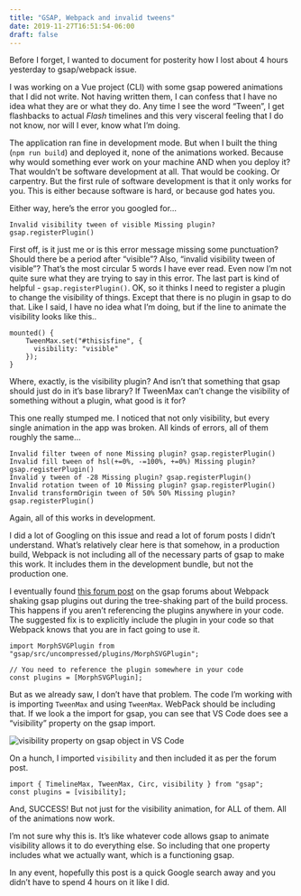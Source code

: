 ```yaml
---
title: "GSAP, Webpack and invalid tweens"
date: 2019-11-27T16:51:54-06:00
draft: false
---
```


Before I forget, I wanted to document for posterity how I lost about 4 hours yesterday to gsap/webpack issue.

I was working on a Vue project (CLI) with some gsap powered animations that I did not write. Not having written them, I can confess that I have no idea what they are or what they do. Any time I see the word “Tween”, I get flashbacks to actual _Flash_ timelines and this very visceral feeling that I do not know, nor will I ever, know what I’m doing.

The application ran fine in development mode. But when I built the thing (`npm run build`) and deployed it, none of the animations worked. Because why would something ever work on your machine AND when you deploy it? That wouldn’t be software development at all. That would be cooking. Or carpentry. But the first rule of software development is that it only works for you. This is either because software is hard, or because god hates you.

Either way, here’s the error you googled for…

    Invalid visibility tween of visible Missing plugin? gsap.registerPlugin()

First off, is it just me or is this error message missing some punctuation? Should there be a period after “visible”? Also, “invalid visibility tween of visible”? That’s the most circular 5 words I have ever read. Even now I’m not quite sure what they are trying to say in this error. The last part is kind of helpful - `gsap.registerPlugin()`. OK, so it thinks I need to register a plugin to change the visibility of things. Except that there is no plugin in gsap to do that. Like I said, I have no idea what I’m doing, but if the line to animate the visibility looks like this..

    mounted() {
        TweenMax.set("#thisisfine", {
          visibility: "visible"
        });
    }

Where, exactly, is the visibility plugin? And isn’t that something that gsap should just do in it’s base library? If TweenMax can’t change the visibility of something without a plugin, what good is it for?

This one really stumped me. I noticed that not only visibility, but every single animation in the app was broken. All kinds of errors, all of them roughly the same…

    Invalid filter tween of none Missing plugin? gsap.registerPlugin()
    Invalid fill tween of hsl(+=0%, -=100%, +=0%) Missing plugin? gsap.registerPlugin()
    Invalid y tween of -28 Missing plugin? gsap.registerPlugin()
    Invalid rotation tween of 10 Missing plugin? gsap.registerPlugin()
    Invalid transformOrigin tween of 50% 50% Missing plugin? gsap.registerPlugin()

Again, all of this works in development.

I did a lot of Googling on this issue and read a lot of forum posts I didn’t understand. What’s relatively clear here is that somehow, in a production build, Webpack is not including all of the necessary parts of gsap to make this work. It includes them in the development bundle, but not the production one.

I eventually found [this forum post](https://greensock.com/forums/topic/21298-premium-plugins-vue-npm-run-build/) on the gsap forums about Webpack shaking gsap plugins out during the tree-shaking part of the build process. This happens if you aren’t referencing the plugins anywhere in your code. The suggested fix is to explicitly include the plugin in your code so that Webpack knows that you are in fact going to use it.

    import MorphSVGPlugin from "gsap/src/uncompressed/plugins/MorphSVGPlugin";

    // You need to reference the plugin somewhere in your code
    const plugins = [MorphSVGPlugin];

But as we already saw, I don’t have that problem. The code I’m working with is importing `TweenMax` and using `TweenMax`. WebPack should be including that. If we look a the import for gsap, you can see that VS Code does see a “visibility” property on the gsap import.

![visibility property on gsap object in VS Code](/media/vs-code-gsap.png)

On a hunch, I imported `visibility` and then included it as per the forum post.

    import { TimelineMax, TweenMax, Circ, visibility } from "gsap";
    const plugins = [visibility];

And, SUCCESS! But not just for the visibility animation, for ALL of them. All of the animations now work.

I’m not sure why this is. It’s like whatever code allows gsap to animate visibility allows it to do everything else. So including that one property includes what we actually want, which is a functioning gsap.

In any event, hopefully this post is a quick Google search away and you didn’t have to spend 4 hours on it like I did.